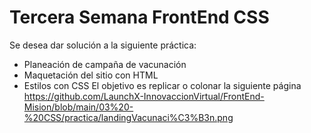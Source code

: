 #  Tercera  Semana FrontEnd CSS
Se desea dar solución a la siguiente práctica:
-  Planeación de campaña de vacunación 
-  Maquetación del sitio con HTML
-  Estilos con CSS
El objetivo es replicar o colonar la siguiente página  https://github.com/LaunchX-InnovaccionVirtual/FrontEnd-Mision/blob/main/03%20-%20CSS/practica/landingVacunaci%C3%B3n.png
